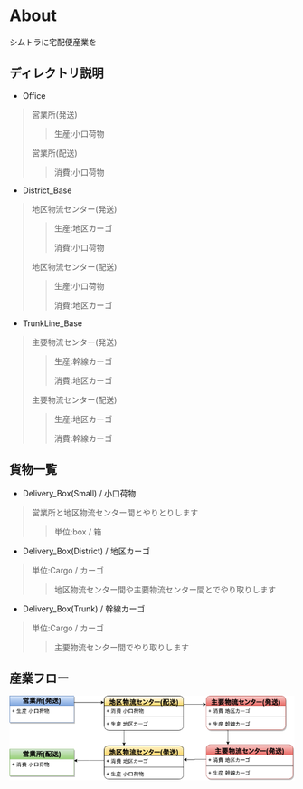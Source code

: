# About
シムトラに宅配便産業を

## ディレクトリ説明

* Office

> 営業所(発送)
>> 生産:小口荷物
>
> 営業所(配送)
>> 消費:小口荷物

* District_Base

> 地区物流センター(発送)
>> 生産:地区カーゴ
>>
>> 消費:小口荷物
>
> 地区物流センター(配送)
>> 生産:小口荷物
>>
>> 消費:地区カーゴ

* TrunkLine_Base

> 主要物流センター(発送)
>> 生産:幹線カーゴ
>>
>> 消費:地区カーゴ
>
> 主要物流センター(配送)
>> 生産:地区カーゴ
>>
>> 消費:幹線カーゴ

## 貨物一覧

* Delivery_Box(Small) / 小口荷物
> 営業所と地区物流センター間とやりとりします
>> 単位:box / 箱
* Delivery_Box(District) / 地区カーゴ
> 単位:Cargo / カーゴ
>> 地区物流センター間や主要物流センター間とでやり取りします
* Delivery_Box(Trunk) / 幹線カーゴ
> 単位:Cargo / カーゴ
>> 主要物流センター間でやり取りします

## 産業フロー

![フロー](https://raw.githubusercontent.com/Myagami/DeliveryFactory_Project/master/Delivery_Flow.png)
##
